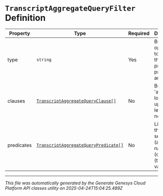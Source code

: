 # `TranscriptAggregateQueryFilter` Definition

| Property | Type | Required | Description |
|----------|------|----------|-------------|
| type | `string` | Yes | Boolean operation to apply to the provided predicates and clauses |
| clauses | [`TranscriptAggregateQueryClause[]`](transcriptaggregatequeryclause-definition.md) | No | Boolean 'and/or' logic with up to two-levels of nesting |
| predicates | [`TranscriptAggregateQueryPredicate[]`](transcriptaggregatequerypredicate-definition.md) | No | Like a three-word sentence: (attribute-name) (operator) (target-value). |

---

*This file was automatically generated by the Generate Genesys Cloud Platform API classes utility on 2025-04-24T15:04:25.489Z*